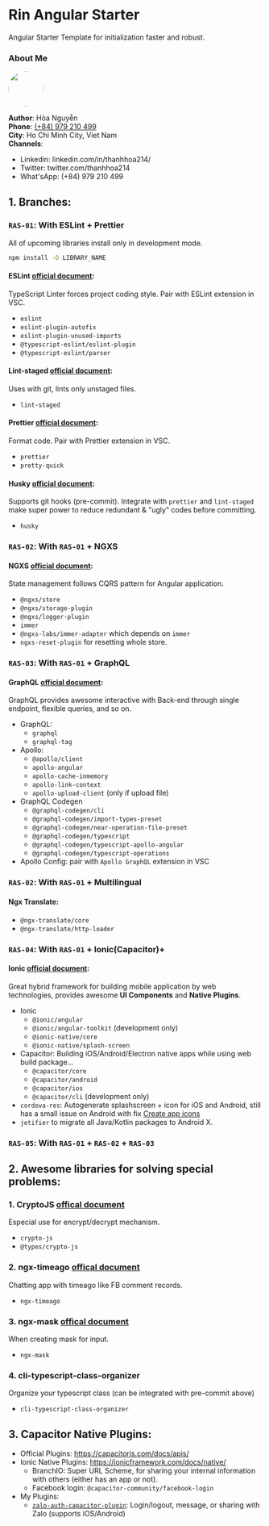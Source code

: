 # Rin Angular Starter
Angular Starter Template for initialization faster and robust.


### About Me
<img src="https://trello-members.s3.amazonaws.com/59169b4cdb7b86a9f6012efb/e0223ddc9d7e21b236619efc65aa8612/170.png" style="width: 70px; height: 70px; border-radius: 50%;"/>

**Author**: Hòa Nguyễn <br/>
**Phone**: <a href="tel:(+84) 979 210 499">(+84) 979 210 499</a> <br/>
**City**: Ho Chi Minh City, Viet Nam <br/>
**Channels**:
- Linkedin: linkedin.com/in/thanhhoa214/
- Twitter: twitter.com/thanhhoa214
- What'sApp: (+84) 979 210 499

<div style="margin-top: 30px;"></div>

## 1. Branches:

### `RAS-01`: With ESLint + Prettier
All of upcoming libraries install only in development mode. 
```bash
npm install -D LIBRARY_NAME
```
#### ESLint [official document](https://github.com/eslint/eslint): 
TypeScript Linter forces project coding style. Pair with ESLint extension in VSC. 
- `eslint`
- `eslint-plugin-autofix`
- `eslint-plugin-unused-imports`
- `@typescript-eslint/eslint-plugin`
- `@typescript-eslint/parser`
#### Lint-staged [official document](https://github.com/okonet/lint-staged):
Uses with git, lints only unstaged files.
- `lint-staged`
#### Prettier [official document](https://github.com/prettier/prettier): 
Format code. Pair with Prettier extension in VSC. 
- `prettier`
- `pretty-quick`
#### Husky [official document](https://github.com/typicode/husky): 
Supports git hooks (pre-commit). Integrate with `prettier` and `lint-staged` make super power to reduce redundant & "ugly" codes before committing.
- `husky`

### `RAS-02`: With `RAS-01` + NGXS
#### NGXS [official document](https://github.com/ngxs/store): 
State management follows CQRS pattern for Angular application.
- `@ngxs/store`
- `@ngxs/storage-plugin`
- `@ngxs/logger-plugin`
- `immer`
- `@ngxs-labs/immer-adapter` which depends on `immer`
- `ngxs-reset-plugin` for resetting whole store.

### `RAS-03`: With `RAS-01` + GraphQL

#### GraphQL [official document](https://graphql.org/): 
GraphQL provides awesome interactive with Back-end through single endpoint, flexible queries, and so on.
- GraphQL:
  - `graphql`
  - `graphql-tag`
- Apollo:
  - `@apollo/client`
  - `apollo-angular`
  - `apollo-cache-inmemory`
  - `apollo-link-context`
  - `apollo-upload-client` (only if upload file)
- GraphQL Codegen
  - `@graphql-codegen/cli`
  - `@graphql-codegen/import-types-preset`
  - `@graphql-codegen/near-operation-file-preset`
  - `@graphql-codegen/typescript`
  - `@graphql-codegen/typescript-apollo-angular`
  - `@graphql-codegen/typescript-operations` 
- Apollo Config: pair with `Apollo GraphQL` extension in VSC


### `RAS-02`: With `RAS-01` + Multilingual
#### Ngx Translate:
- `@ngx-translate/core`
- `@ngx-translate/http-loader`

### `RAS-04`: With `RAS-01` + Ionic(Capacitor)+
#### Ionic [official document](https://ionicframework.com/): 
Great hybrid framework for building mobile application by web technologies, provides awesome **UI Components** and **Native Plugins**.
- Ionic
  - `@ionic/angular`
  - `@ionic/angular-toolkit` (development only)
  - `@ionic-native/core`
  - `@ionic-native/splash-screen`
- Capacitor: Building iOS/Android/Electron native apps while using web build package...
  - `@capacitor/core`
  - `@capacitor/android`
  - `@capacitor/ios`
  - `@capacitor/cli` (development only)
- `cordova-res`: Autogenerate splashscreen + icon for iOS and Android, still has a small issue on Android with fix [Create app icons](https://developer.android.com/studio/write/image-asset-studio#access)
- `jetifier` to migrate all Java/Kotlin packages to Android X.

### `RAS-05`: With `RAS-01` + `RAS-02` + `RAS-03`

## 2. Awesome libraries for solving special problems:
### 1. CryptoJS [offical document](https://cryptojs.gitbook.io/docs/)
Especial use for encrypt/decrypt mechanism.
- `crypto-js`
- `@types/crypto-js`

### 2. ngx-timeago [offical document](https://github.com/ihym/ngx-timeago)
Chatting app with timeago like FB comment records.
- `ngx-timeago`

### 3. ngx-mask [offical document](https://github.com/JsDaddy/ngx-mask)
When creating mask for input.
- `ngx-mask` 

### 4. cli-typescript-class-organizer
Organize your typescript class (can be integrated with pre-commit above)
- `cli-typescript-class-organizer`


## 3. Capacitor Native Plugins:
- Official Plugins: https://capacitorjs.com/docs/apis/
- Ionic Native Plugins: https://ionicframework.com/docs/native/
  - BranchIO: Super URL Scheme, for sharing your internal information with others (either has an app or not).
  - Facebook login: `@capacitor-community/facebook-login`
- My Plugins: 
  - [`zalo-auth-capacitor-plugin`](https://www.npmjs.com/package/zalo-auth-capacitor-plugin): Login/logout, message, or sharing with Zalo (supports iOS/Android)
